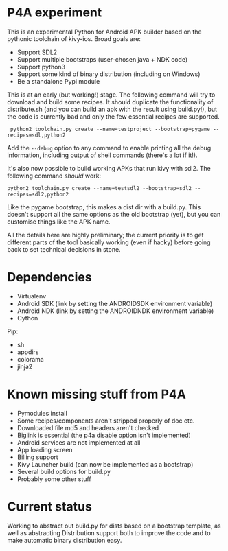 # P4A experiment

This is an experimental Python for Android APK builder based on the
pythonic toolchain of kivy-ios. Broad goals are:

- Support SDL2
- Support multiple bootstraps (user-chosen java + NDK code)
- Support python3
- Support some kind of binary distribution
  (including on Windows)
- Be a standalone Pypi module

This is at an early (but working!) stage. The following command will try to
download and build some recipes. It should duplicate the functionality
of distribute.sh (and you can build an apk with the result using
build.py!), but the code is currently bad and only the few essential
recipes are supported.

     python2 toolchain.py create --name=testproject --bootstrap=pygame --recipes=sdl,python2

Add the `--debug` option to any command to enable printing all the
debug information, including output of shell commands (there's a lot if it!).

It's also now possible to build working APKs that run kivy with
sdl2. The following command *should* work:

    python2 toolchain.py create --name=testsdl2 --bootstrap=sdl2 --recipes=sdl2,python2

Like the pygame bootstrap, this makes a dist dir with a build.py. This
doesn't support all the same options as the old bootstrap (yet), but
you can customise things like the APK name.

All the details here are highly preliminary; the current priority is
to get different parts of the tool basically working (even if hacky)
before going back to set technical decisions in stone.

# Dependencies

- Virtualenv
- Android SDK (link by setting the ANDROIDSDK environment variable)
- Android NDK (link by setting the ANDROIDNDK environment variable)
- Cython

Pip:
- sh
- appdirs
- colorama
- jinja2


# Known missing stuff from P4A

- Pymodules install
- Some recipes/components aren't stripped properly of doc etc.
- Downloaded file md5 and headers aren't checked
- Biglink is essential (the p4a disable option isn't implemented)
- Android services are not implemented at all
- App loading screen
- Billing support
- Kivy Launcher build (can now be implemented as a bootstrap)
- Several build options for build.py
- Probably some other stuff


# Current status

Working to abstract out build.py for dists based on a bootstrap
template, as well as abstracting Distribution support both to improve
the code and to make automatic binary distribution easy.
